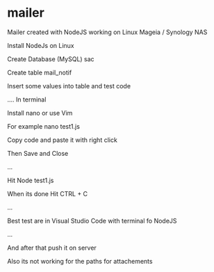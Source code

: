 # mailer
Mailer created with NodeJS working on Linux Mageia / Synology NAS

Install NodeJs on Linux

Create Database (MySQL) sac

Create table mail_notif

Insert some values into table and test code

....
In terminal

Install nano or use Vim

For example nano test1.js

Copy code and paste it with right click

Then Save and Close

...

Hit Node test1.js

When its done Hit CTRL + C

...

Best test are in Visual Studio Code with terminal fo NodeJS

...

And after that push it on server

Also its not working for the paths for attachements


